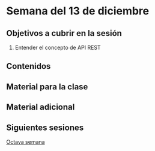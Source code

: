 # Semana del 13 de diciembre


## Objetivos a cubrir en la sesión

1. Entender el concepto de API REST

## Contenidos

## Material para la clase


## Material adicional


## Siguientes sesiones

[Octava semana](semana-08.md)
